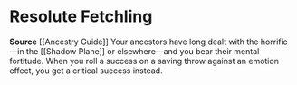 ﻿---
id: '123'
name: Resolute Fetchling
rarity: Common
source: '[[DATABASE/source/Ancestry Guide|Ancestry Guide]]'
trait: null
type: Heritage

---
# Resolute Fetchling

**Source** [[Ancestry Guide]] 
Your ancestors have long dealt with the horrific—in the [[Shadow Plane]] or elsewhere—and you bear their mental fortitude. When you roll a success on a saving throw against an emotion effect, you get a critical success instead.